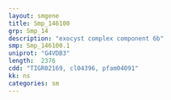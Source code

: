 ```yaml
---
layout: smgene
title: Smp_146100
grp: Smp_14
description: "exocyst complex component 6b"
smp: Smp_146100.1
uniprot: "G4VDB3"
length:  2376
cdd: "TIGR02169, cl04396, pfam04091"
kk: ns
categories: sm
---
```

